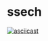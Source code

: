# ssech
[![asciicast](https://asciinema.org/a/bNn4ctwVRjy349bSxulCZIe1E.png)](https://asciinema.org/a/bNn4ctwVRjy349bSxulCZIe1E)